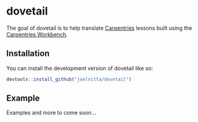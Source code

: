 
<!-- README.md is generated from README.Rmd. Please edit that file -->

# dovetail

<!-- badges: start -->
<!-- badges: end -->

The goal of dovetail is to help translate
[Carpentries](https://carpentries.org/) lessons built using the
[Carpentries Workbench](https://carpentries.github.io/sandpaper/).

## Installation

You can install the development version of dovetail like so:

``` r
devtools::install_github("joelnitta/dovetail")
```

## Example

Examples and more to come soon…
